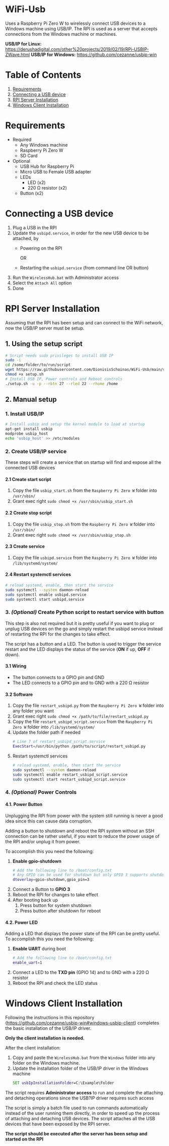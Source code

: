 # WiFi-Usb
Uses a Raspberry Pi Zero W to wirelessly connect USB devices to a Windows machine using USB/IP.
The RPI is used as a server that accepts connections from the Windows machine or machines.

**USB/IP for Linux:** https://derushadigital.com/other%20projects/2019/02/19/RPi-USBIP-ZWave.html
**USB/IP for Windows:** https://github.com/cezanne/usbip-win

# Table of Contents
1. [Requirements](#requirements)
2. [Connecting a USB device](#connecting-a-usb-device)
3. [RPI Server Installation](#rpi-server-installation)
4. [Windows Client Installation](#windows-client-installation)


# Requirements
* Required
  * Any Windows machine
  * Raspberry Pi Zero W
  * SD Card
* Optional
  * USB Hub for Raspberry Pi
  * Micro USB to Female USB adapter
  * LEDs
    * LED (x2)
    * 220 Ω resistor (x2)
  * Button (x2)


# Connecting a USB device

1. Plug a USB in the RPI
2. Update the `usbipd.service`, in order for the new USB device to be attached, by
   * Powering on the RPI
    
        OR
   * Restarting the `usbipd.service` (from command line OR button)
3. Run the `WirelessHub.bat` with Administrator access
4. Select the `Attach All` option
5. Done

# RPI Server Installation

Assuming that the RPI has been setup and can connect to the WiFi network, now the USB/IP server must be setup.

## 1. Using the setup script

```bash
# Script needs sudo privileges to install USB IP
sudo -i
cd /some/folder/to/run/script
wget https://raw.githubusercontent.com/DionisisSchoinas/WiFi-Usb/main/setup.sh
chmod +x setup.sh
# Install USB IP, Power controls and Reboot controls
./setup.sh -u -p --rbtn 27 --rled 22 --rhome /home
```

## 2. Manual setup

### 1. Install USB/IP
```bash
# Install usbip and setup the kernel module to load at startup
apt-get install usbip
modprobe usbip_host
echo 'usbip_host' >> /etc/modules
```

### 2. Create USB/IP service
These steps will create a service that on startup will find and expose all the connected USB devices

#### 2.1 Create start script
1. Copy the file `usbip_start.sh` from the `Raspberry Pi Zero W` folder into `/usr/sbin/`
2. Grant exec right `sudo chmod +x /usr/sbin/usbip_start.sh`
   
#### 2.2 Create stop script
1. Copy the file `usbip_stop.sh` from the `Raspberry Pi Zero W` folder into `/usr/sbin/`
2. Grant exec right `sudo chmod +x /usr/sbin/usbip_stop.sh`
   
#### 2.3 Create service
1. Copy the file `usbipd.service` from the `Raspberry Pi Zero W` folder into `/lib/systemd/system/`
   
#### 2.4 Restart systemctl services
   ```bash
   # reload systemd, enable, then start the service
   sudo systemctl --system daemon-reload
   sudo systemctl enable usbipd.service
   sudo systemctl start usbipd.service
   ```

### 3. *(Optional)* Create Python script to restart service with button
This step is also not required but it is pretty useful if you want to plug or unplug USB devices on the go and simply restart the usbipd service instead of restarting the RPI for the changes to take effect.

The script has a button and a LED. The button is used to trigger the service restart and the LED displays the status of the service (**ON** if up, **OFF** if down).

#### 3.1 Wiring
* The button connects to a GPIO pin and GND
* The LED connects to a GPIO pin and to GND with a 220 Ω resistor

#### 3.2 Software
1. Copy the file `restart_usbipd.py` from the `Raspberry Pi Zero W` folder into any folder you want
2. Grant exec right `sudo chmod +x /path/to/file/restart_usbipd.py`
3. Copy the file `restart_usbipd_script.service` from the `Raspberry Pi Zero W` folder into `/lib/systemd/system/`
4. Update the folder path if needed
   ```bash
   # Line 7 of restart_usbipd_script.service
   ExecStart=/usr/bin/python /path/to/script/restart_usbipd.py
   ```
5. Restart systemctl services
    ```bash
    # reload systemd, enable, then start the service
    sudo systemctl --system daemon-reload
    sudo systemctl enable restart_usbipd_script.service
    sudo systemctl start restart_usbipd_script.service
    ```

### 4. *(Optional)* Power Controls

#### 4.1. Power Button

Unplugging the RPI from power with the system still running is never a good idea since this can cause data corruption.

Adding a button to shutdown and reboot the RPI system without an SSH connection can be rather useful, if you want to reduce the power usage of the RPI and/or unplug it from power. 

To accomplish this you need the following:

1. **Enable gpio-shutdown**
   ```bash
   # Add the following line to /boot/config.txt
   # Any GPIO can be used for shutdown but only GPIO 3 supports shutdown AND reboot
   dtoverlay=gpio-shutdown,gpio_pin=3
   ```
2. Connect a Button to **GPIO 3**
3. Reboot the RPI for changes to take effect
4. After booting back up
   1. Press button for system shutdown
   2. Press button after shutdown for reboot

#### 4.2. Power LED

Adding a LED that displays the power state of the RPI can be pretty useful. To accomplish this you need the following:

1. **Enable UART** during boot
   ```bash
   # Add the following line to /boot/config.txt
   enable_uart=1
   ```
2. Connect a LED to the **TXD pin** (GPIO 14) and to GND with a 220 Ω resistor
3. Reboot the RPI and check the LED status

# Windows Client Installation

Following the instructions in this repository (https://github.com/cezanne/usbip-win#windows-usbip-client) completes the basic installation of the USB/IP driver.

**Only the client installation is needed.**

After the client installation:

1. Copy and paste the `WirelessHub.bat` from the `Windows` folder into any folder on the Windows machine. 
2. Update the installation folder of the USB/IP driver in the Windows machine
   ```bat
   SET usbIpInstallationFolder=C:\Example\Folder
   ```
   
The script requires **Administrator access** to run and complete the attaching and detaching operations since the USB?IP driver requires such access

The script is simply a batch file used to run commands automatically instead of the user running them directly, in order to speed up the process of attaching and detaching USB devices. The script attaches all the USB devices that have been exposed by the RPI server.

**The script should be executed after the server has been setup and started on the RPI**
